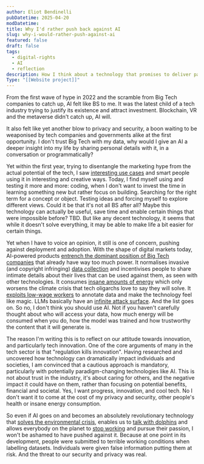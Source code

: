 ```yaml
---
author: Eliot Bendinelli
pubDatetime: 2025-04-20
modDatetime: 
title: Why I'd rather push back against AI
slug: why-i-would-rather-push-against-ai
featured: false
draft: false
tags:
  - digital-rights
  - AI
  - reflection
description: How I think about a technology that promises to deliver paradise but could open the gates to hell
Type: "[[Website project]]"
---
```


From the first wave of hype in 2022 and the scramble from Big Tech companies to catch up, AI felt like BS to me. It was the latest child of a tech industry trying to justify its existence and attract investment. Blockchain, VR and the metaverse didn't catch up, AI will.  

It also felt like yet another blow to privacy and security, a boon waiting to be weaponised by tech companies and governments alike at the first opportunity. I don't trust Big Tech with my data, why would I give an AI a deeper insight into my life by sharing personal details with it, in a conversation or programmatically? 

Yet within the first year, trying to disentangle the marketing hype from the actual potential of the tech, I saw [interesting use cases](https://simonwillison.net/2025/Mar/11/using-llms-for-code/) and smart people using it in interesting and creative ways. Today, I find myself using and testing it more and more: coding, when I don't want to invest the time in learning something new but rather focus on building. Searching for the right term for a concept or object. Testing ideas and forcing myself to explore different views. Could it be that it's not all BS after all? Maybe this technology can actually be useful, save time and enable certain things that were impossible before? TBD. But like any decent technology, it seems that while it doesn't solve everything, it may be able to make life a bit easier for certain things. 

Yet when I have to voice an opinion, it still is one of concern, pushing against deployment and adoption. With the shape of digital markets today, AI-powered products [entrench the dominant position of Big Tech companies](https://static1.squarespace.com/static/5e449c8c3ef68d752f3e70dc/t/677cb3e022aa5d5160cb065e/1736225760372/Expert+Brief+1224+vFinal.pdf) that already have way too much power. It normalises invasive (and copyright infringing) [data collection](https://privacyinternational.org/explainer/5353/large-language-models-and-data-protection) and incentivises people to share intimate details about their lives that can be used against them, as seen with other technologies. It consumes [insane amounts of energy](https://unric.org/en/artificial-intelligence-how-much-energy-does-ai-use/) which only worsens the climate crisis that tech oligarchs love to say they will solve. It [exploits low-wage workers](https://privacyinternational.org/explainer/5357/humans-ai-loop-data-labelers-behind-some-most-powerful-llms-training-datasets) to annotate data and make the technology feel like magic. LLMs basically have an [infinite attack surface](https://cacm.acm.org/opinion/llms-data-control-path-insecurity/). And the list goes on. So no, I don't think you should use AI. Not if you haven't carefully thought about who will access your data, how much energy will be consumed when you do, how the model was trained and how trustworthy the content that it will generate is.

The reason I'm writing this is to reflect on our attitude towards innovation, and particularly tech innovation. One of the core arguments of many in the tech sector is that "regulation kills innovation". Having researched and uncovered how technology can dramatically impact individuals and societies, I am convinced that a cautious approach is mandatory, particularly with potentially paradigm-changing technologies like AI. This is not about trust in the industry, it's about caring for others, and the negative impact it could have on them, rather than focusing on potential benefits, financial and societal. Yes, I want progress, innovation, and cool tech. No I don't want it to come at the cost of my privacy and security, other people's health or insane energy consumption. 

So even if AI goes on and becomes an absolutely revolutionary technology that [solves the environmental crisis](https://www.unep.org/news-and-stories/story/how-artificial-intelligence-helping-tackle-environmental-challenges), enables us to [talk with dolphins](https://www.zdnet.com/article/google-is-talking-to-dolphins-using-pixel-phones-and-ai-and-the-video-is-delightful/) and allows everybody on the planet to [stop working](https://www.cbsnews.com/news/sam-altman-universal-basic-income-study-open-research/) and pursue their passion, I won't be ashamed to have pushed against it. Because at one point in its development, people were submitted to terrible working conditions when labelling datasets. Individuals were given false information putting them at risk. And the threat to our security and privacy was real. 

